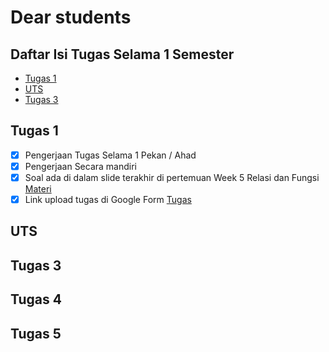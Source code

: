 # Dear students

## Daftar Isi Tugas Selama 1 Semester

- [Tugas 1](https://github.com/asrulabdullah99/mat_disk#tugas-1)
- [UTS](https://github.com/asrulabdullah99/mat_disk#uts)
- [Tugas 3]()

## Tugas 1

- [x] Pengerjaan Tugas Selama 1 Pekan / Ahad
- [x] Pengerjaan Secara mandiri
- [x] Soal ada di dalam slide terakhir di pertemuan Week 5 Relasi dan Fungsi [Materi](https://drive.google.com/file/d/16U4WrVeWFaEFFi5NEpO5eVwuSRRgylnm/view)
- [x] Link upload tugas di Google Form [Tugas](https://forms.gle/mRptUBHXmSaMzFi46)

## UTS

## Tugas 3

## Tugas 4

## Tugas 5
